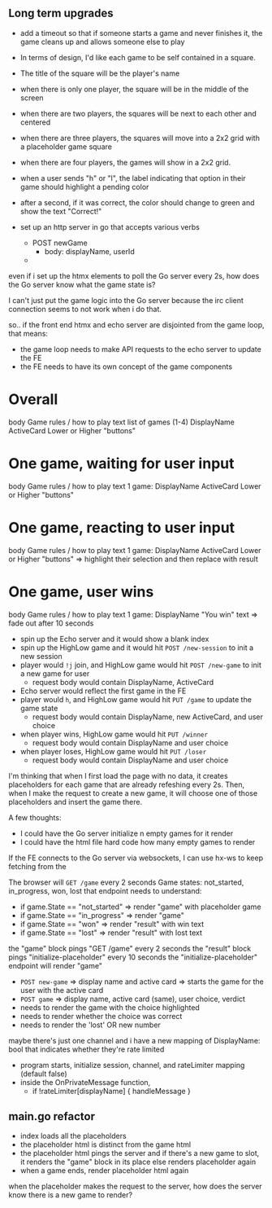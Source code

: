 ## Long term upgrades
- add a timeout so that if someone starts a game and never finishes it, the game cleans up and allows
    someone else to play

- In terms of design, I'd like each game to be self contained in a square.
- The title of the square will be the player's name
- when there is only one player, the square will be in the middle of the screen
- when there are two players, the squares will be next to each other and centered
- when there are three players, the squares will move into a 2x2 grid with a placeholder game square
- when there are four players, the games will show in a 2x2 grid.

- when a user sends "h" or "l", the label indicating that option in their game should highlight a pending color
- after a second, if it was correct, the color should change to green and show the text "Correct!"


- set up an http server in go that accepts various verbs
    - POST newGame
        - body: displayName, userId
    -


even if i set up the htmx elements to poll the Go server every 2s, how does the Go server
know what the game state is?

I can't just put the game logic into the Go server because the irc client connection seems to
not work when i do that.

so.. if the front end htmx and echo server are disjointed from the game loop, that means:
- the game loop needs to make API requests to the echo server to update the FE
- the FE needs to have its own concept of the game components

# Overall
body
    Game rules / how to play text
    list of games (1-4)
        DisplayName
        ActiveCard
        Lower or Higher "buttons"


# One game, waiting for user input
body
    Game rules / how to play text
    1 game:
        DisplayName
        ActiveCard
        Lower or Higher "buttons"

#  One game, reacting to user input
body
    Game rules / how to play text
    1 game:
        DisplayName
        ActiveCard
        Lower or Higher "buttons" => highlight their selection and then replace with result
# One game, user wins
body
    Game rules / how to play text
    1 game:
        DisplayName
        "You win" text => fade out after 10 seconds



- spin up the Echo server and it would show a blank index
- spin up the HighLow game and it would hit `POST /new-session` to init a new session
- player would `!j` join, and HighLow game would hit `POST /new-game` to init a new game for user
    - request body would contain DisplayName, ActiveCard
- Echo server would reflect the first game in the FE
- player would `h`, and HighLow game would hit `PUT /game` to update the game state
    - request body would contain DisplayName, new ActiveCard, and user choice
- when player wins, HighLow game would hit `PUT /winner`
    - request body would contain DisplayName and user choice
- when player loses, HighLow game would hit `PUT /loser`
    - request body would contain DisplayName and user choice



I'm thinking that when I first load the page with no data, it creates placeholders for each game
that are already refeshing every 2s. Then, when I make the request to create a new game, it will
choose one of those placeholders and insert the game there.


A few thoughts:
- I could have the Go server initialize n empty games for it render
- I could have the html file hard code how many empty games to render


If the FE connects to the Go server via websockets, I can use hx-ws to keep fetching from the



The browser will `GET /game` every 2 seconds
Game states: not_started, in_progress, won, lost
that endpoint needs to understand:
- if game.State == "not_started" => render "game" with placeholder game
- if game.State == "in_progress" => render "game"
- if game.State == "won" => render "result" with win text
- if game.State == "lost" => render "result" with lost text

the "game" block pings "GET /game" every 2 seconds
the "result" block pings "initialize-placeholder" every 10 seconds
the "initialize-placeholder" endpoint will render "game"


- `POST new-game` => display name and active card
=> starts the game for the user with the active card
- `POST game` => display name, active card (same), user choice, verdict
- needs to render the game with the choice highlighted
- needs to render whether the choice was correct
- needs to render the 'lost' OR new number


maybe there's just one channel and i have a new mapping of DisplayName: bool that indicates
whether they're rate limited

- program starts, initialize session, channel, and rateLimiter mapping (default false)
- inside the OnPrivateMessage function,
    - if !rateLimiter[displayName] { handleMessage }





## main.go refactor
- index loads all the placeholders
- the placeholder html is distinct from the game html
- the placeholder html pings the server and
    if there's a new game to slot, it renders the "game" block in its place
        else renders placeholder again
- when a game ends, render placeholder html again

when the placeholder makes the request to the server, how does the server know there is a new game to render?

